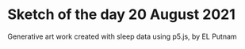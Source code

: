 # Sketch of the day 20 August 2021

Generative art work created with sleep data using p5.js, by EL Putnam
